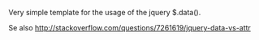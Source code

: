 Very simple template for the usage of the jquery $.data().

Se also http://stackoverflow.com/questions/7261619/jquery-data-vs-attr